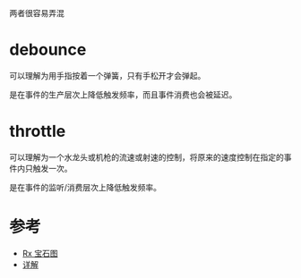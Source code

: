两者很容易弄混

# debounce
可以理解为用手指按着一个弹簧，只有手松开才会弹起。

是在事件的生产层次上降低触发频率，而且事件消费也会被延迟。

# throttle
可以理解为一个水龙头或机枪的流速或射速的控制，将原来的速度控制在指定的事件内只触发一次。

是在事件的监听/消费层次上降低触发频率。

# 参考
- [Rx 宝石图](http://rxmarbles.com/#throttle)
- [详解](https://jinlong.github.io/2016/04/24/Debouncing-and-Throttling-Explained-Through-Examples/)